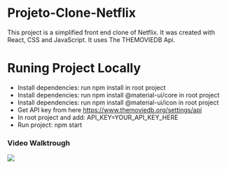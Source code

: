# Projeto-Clone-Netflix
This project is a simplified front end clone of Netflix. It was created with React, CSS and JavaScript. It uses The THEMOVIEDB Api.

# Runing Project Locally
* Install dependencies: run npm install in root project
* Install dependencies: run npm install @material-ui/core in root project
* Install dependencies: run npm install @material-ui/icon in root project
* Get API key from here https://www.themoviedb.org/settings/api
* In root project and add: API_KEY=YOUR_API_KEY_HERE
* Run project: npm start

### Video Walktrough 

![](https://github.com/gabrielwillz/Projeto-Clone-Netflix/blob/master/Netflix-Demo.gif?raw=true)
